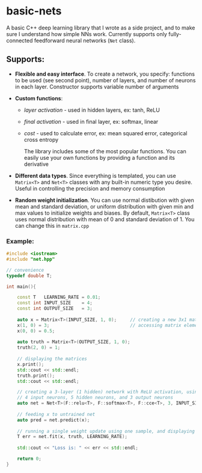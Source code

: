 # basic-nets

A basic C++ deep learning library that I wrote as a side project, and to make sure I understand how simple NNs work. Currently supports only fully-connected feedforward neural networks (`Net` class).

## **Supports**:
  
  * **Flexible and easy interface**. To create a network, you specify: functions to be used (see second point), number of layers, and number of neurons in each layer. Constructor supports variable number of arguments
    
  * **Custom functions**: 
    * _layer activation_ - used in hidden layers, ex: tanh, ReLU
    * _final activation_ - used in final layer, ex: softmax, linear
    * _cost_ - used to calculate error, ex: mean squared error, categorical cross entropy

      The library includes some of the most popular functions. You can easily use your own functions by providing a function and its derivative

  * **Different data types**. Since everything is templated, you can use `Matrix<T>` and `Net<T>` classes with any built-in numeric type you desire. Useful in controlling the precision and memory consumption

  * **Random weight initialization**. You can use normal distibution with given mean and standard deviation, or uniform distribution with given min and max values to initialize weights and biases. By default, `Matrix<T>` class uses normal distribution with mean of 0 and standard deviation of 1. You can change this in `matrix.cpp`


### **Example**:

```C++
#include <iostream>
#include "net.hpp"

// convenience
typedef double T;

int main(){

    const T   LEARNING_RATE = 0.01;
    const int INPUT_SIZE    = 4;
    const int OUTPUT_SIZE   = 3;
    
    auto x = Matrix<T>(INPUT_SIZE, 1, 0);     // creating a new 3x1 matrix (column vector) filled with zeros
    x(1, 0) = 3;                              // accessing matrix elements
    x(0, 0) = 0.5;
    
    auto truth = Matrix<T>(OUTPUT_SIZE, 1, 0);
    truth(2, 0) = 1;
    
    // displaying the matrices
    x.print();
    std::cout << std::endl;
    truth.print();
    std::cout << std::endl;

    // creating a 3-layer (1 hidden) network with ReLU activation, using a softmax layer and cross-entropy loss
    // 4 input neurons, 5 hidden neurons, and 3 output neurons
    auto net = Net<T>(F::relu<T>, F::softmax<T>, F::cce<T>, 3, INPUT_SIZE, 5, OUTPUT_SIZE);
    
    // feeding x to untrained net
    auto pred = net.predict(x);
    
    // running a single weight update using one sample, and displaying loss 
    T err = net.fit(x, truth, LEARNING_RATE);
    
    std::cout << "Loss is: " << err << std::endl;

    return 0;
}

```
